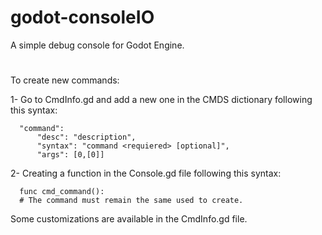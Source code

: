 # godot-consoleIO
A simple debug console for Godot Engine.
#
To create new commands:

1- Go to CmdInfo.gd and add a new one in the CMDS dictionary following this syntax:

```
  "command":
      "desc": "description",
      "syntax": "command <requiered> [optional]",
      "args": [0,[0]]
```

2- Creating a function in the Console.gd file following this syntax:
```
  func cmd_command():
  # The command must remain the same used to create.
```

Some customizations are available in the CmdInfo.gd file.
